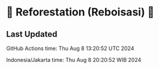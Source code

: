 
# 🌳 Reforestation (Reboisasi) 🌲

## Last Updated

GitHub Actions time: Thu Aug  8 13:20:52 UTC 2024

Indonesia/Jakarta time: Thu Aug  8 20:20:52 WIB 2024
